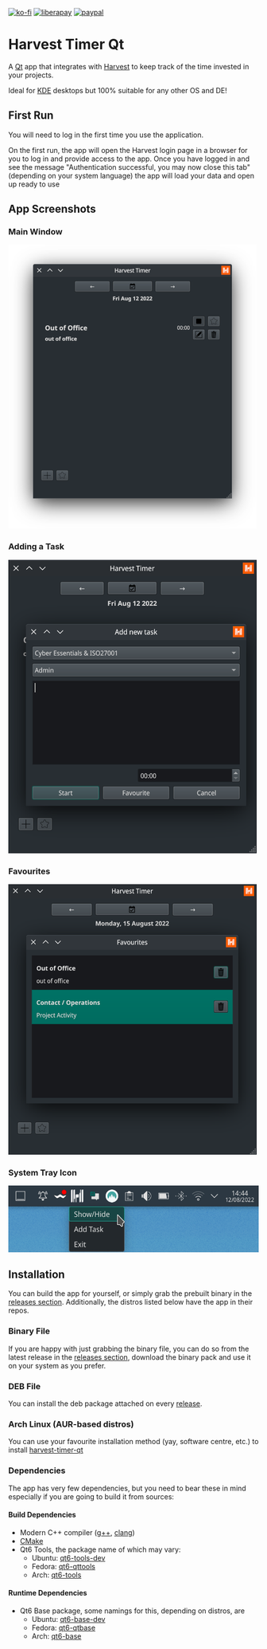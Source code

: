 [![ko-fi](https://ko-fi.com/img/githubbutton_sm.svg)](https://ko-fi.com/U6U6ECJZ8)
[![liberapay](https://img.shields.io/liberapay/receives/jorge-barroso.svg?logo=liberapay)](https://liberapay.com/jorge-barroso/donate)
[![paypal](https://www.paypalobjects.com/en_US/i/btn/btn_donateCC_LG.gif)](https://paypal.me/jorgebaam)


# Harvest Timer Qt
A [Qt](https://www.qt.io/) app that integrates with [Harvest](https://www.getharvest.com) to keep track of the time invested in your projects.

Ideal for [KDE](https://kde.org/) desktops but 100% suitable for any other OS and DE!

## First Run
You will need to log in the first time you use the application.

On the first run, the app will open the Harvest login page in a browser for you to log in and provide access to the app.
Once you have logged in and see the message "Authentication successful, you may now close this tab" (depending on your system language) the app will load your data and open up ready to use

## App Screenshots
### Main Window
![Main Window](/assets/main_window.png?raw=true "the main window of the application")

### Adding a Task
![Adding a Task](/assets/add_task_window.png?raw=true "the form to add a new task from the applications")

### Favourites
![Favourites Window](/assets/favourites_window.png?raw=true "the application with a separate dialog to quickly choose one of your saved tasks for quick access")

### System Tray Icon
![System Tray](/assets/systray_icon.png?raw=true "the app giving you quick access ")


## Installation
You can build the app for yourself, 
or simply grab the prebuilt binary in the [releases section](https://github.com/jorge-barroso/harvesttimer-qt/releases).
Additionally, the distros listed below have the app in their repos.

### Binary File
If you are happy with just grabbing the binary file,
you can do so from the latest release in the [releases section](https://github.com/jorge-barroso/harvesttimer-qt/releases),
download the binary pack and use it on your system as you prefer.

### DEB File
You can install the deb package attached on every [release](https://github.com/jorge-barroso/harvesttimer-qt/releases).

### Arch Linux (AUR-based distros)
You can use your favourite installation method (yay, software centre, etc.) to install [harvest-timer-qt](https://aur.archlinux.org/packages/harvest-timer-qt)

### Dependencies
The app has very few dependencies, but you need to bear these in mind especially if you are going to build it from sources:

#### Build Dependencies
- Modern C++ compiler ([g++](https://gcc.gnu.org/), [clang](http://clang.org/))
- [CMake](https://cmake.org/)
- Qt6 Tools, the package name of which may vary:
  - Ubuntu: [qt6-tools-dev](https://packages.ubuntu.com/search?keywords=qt6-tools-dev&searchon=names&suite=all&section=all)
  - Fedora: [qt6-qttools](https://src.fedoraproject.org/rpms/qt6-qttools)
  - Arch: [qt6-tools](https://archlinux.org/packages/extra/x86_64/qt6-tools/)

#### Runtime Dependencies
- Qt6 Base package, some namings for this, depending on distros, are
    - Ubuntu: [qt6-base-dev](https://packages.ubuntu.com/search?keywords=qt6-base-dev&searchon=names&suite=all&section=all)
    - Fedora: [qt6-qtbase](https://src.fedoraproject.org/rpms/qt6-qtbase)
    - Arch: [qt6-base](https://archlinux.org/packages/extra/x86_64/qt6-base/)
